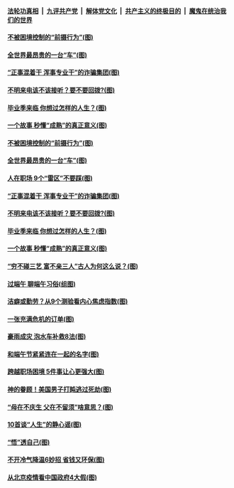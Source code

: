 ####  [法轮功真相](../../../../basic/blob/master/README.md?t=06271302) &nbsp;|&nbsp; [九评共产党](../../../../9ping.md/blob/master/README.md?t=06271302) &nbsp;|&nbsp; [解体党文化](../../../../jtdwh.md/blob/master/README.md?t=06271302)  &nbsp;|&nbsp; [共产主义的终极目的](../../../../gczydzjmd.md/blob/master/README.md?t=06271302) &nbsp;|&nbsp; [魔鬼在统治我们的世界](../../../../mgztzwmdsj.md/blob/master/README.md?t=06271302) 

#### [不被困境控制的“前摄行为”(图)](../pages/p8/937145.md?t=06271302) 

#### [全世界最昂贵的一台“车”(图)](../pages/p8/937477.md?t=06271302) 

#### [“正事混着干 浑事专业干”的诈骗集团(图)](../pages/p8/937732.md?t=06271302) 

#### [不明来电该不该接听？要不要回拨?(图)](../pages/p8/936929.md?t=06271302) 

#### [毕业季来临 你想过怎样的人生？(图)](../pages/p8/937661.md?t=06271302) 

#### [一个故事 秒懂“成熟”的真正意义(图)](../pages/p8/936405.md?t=06271302) 

#### [不被困境控制的“前摄行为”(图)](../pages/p8/937145.md?t=06271302) 

#### [全世界最昂贵的一台“车”(图)](../pages/p8/937477.md?t=06271302) 

#### [人在职场 9个“雷区”不要踩(图)](../pages/p8/937766.md?t=06271302) 

#### [“正事混着干 浑事专业干”的诈骗集团(图)](../pages/p8/937732.md?t=06271302) 

#### [不明来电该不该接听？要不要回拨?(图)](../pages/p8/936929.md?t=06271302) 

#### [毕业季来临 你想过怎样的人生？(图)](../pages/p8/937661.md?t=06271302) 

#### [一个故事 秒懂“成熟”的真正意义(图)](../pages/p8/936405.md?t=06271302) 

#### [“穷不碰三艺 富不亲三人”古人为何这么说？(图)](../pages/p8/937602.md?t=06271302) 

#### [过端午 聊端午习俗(组图)](../pages/p8/937246.md?t=06271302) 

#### [洁癖或勤劳？从9个测验看内心焦虑指数(图)](../pages/p8/937558.md?t=06271302) 

#### [一张充满危机的订单(图)](../pages/p8/936981.md?t=06271302) 

#### [豪雨成灾 泡水车补救8法(图)](../pages/p8/937526.md?t=06271302) 

#### [和端午节紧紧连在一起的名字(图)](../pages/p8/937448.md?t=06271302) 

#### [跨越职场困境 5件事让心更强大(图)](../pages/p8/937375.md?t=06271302) 

#### [神的眷顾！美国男子打盹逃过死劫(图)](../pages/p8/936985.md?t=06271302) 

#### [“母在不庆生 父在不留须”啥意思？(图)](../pages/p8/937234.md?t=06271302) 

#### [10首谈“人生”的静心谣(图)](../pages/p8/936965.md?t=06271302) 

#### [“悟”透自己(图)](../pages/p8/936972.md?t=06271302) 

#### [不开冷气降温6妙招 省钱又环保(图)](../pages/p8/937329.md?t=06271302) 

#### [从北京疫情看中国政府4大假(图)](../pages/p8/937196.md?t=06271302) 

